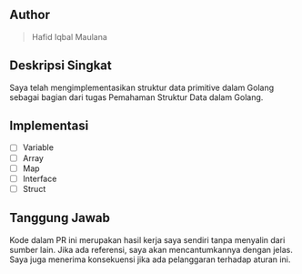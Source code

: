 ## Author
> Hafid Iqbal Maulana

## Deskripsi Singkat
Saya telah mengimplementasikan struktur data primitive dalam Golang sebagai bagian dari tugas Pemahaman Struktur Data dalam Golang.

## Implementasi
- [ ] Variable
- [ ] Array
- [ ] Map
- [ ] Interface
- [ ] Struct

## Tanggung Jawab
Kode dalam PR ini merupakan hasil kerja saya sendiri tanpa menyalin dari sumber lain. Jika ada referensi, saya akan mencantumkannya dengan jelas. Saya juga menerima konsekuensi jika ada pelanggaran terhadap aturan ini.
